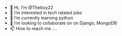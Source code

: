 - 👋 Hi, I’m @Theboy22
- 👀 I’m interested in tech related jobs
- 🌱 I’m currently learning python 
- 💞️ I’m looking to collaborate on on Django, MongoDB
- 📫 How to reach me ....

<!---
Theboy22/Theboy22 is a ✨ special ✨ repository because its `README.md` (this file) appears on your GitHub profile.
You can click the Preview link to take a look at your changes.
--->
